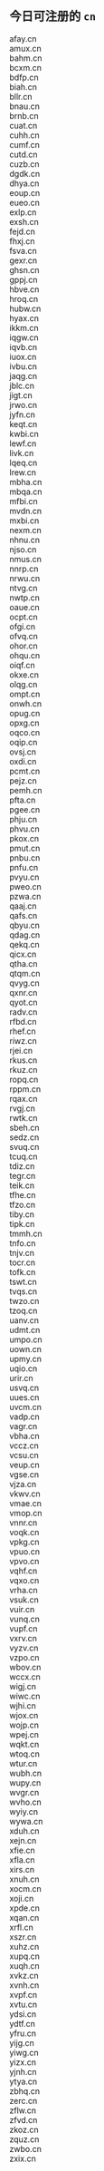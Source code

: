 
## 今日可注册的 `cn`
>
afay.cn   
amux.cn   
bahm.cn   
bcxm.cn   
bdfp.cn   
biah.cn   
bllr.cn   
bnau.cn   
brnb.cn   
cuat.cn   
cuhh.cn   
cumf.cn   
cutd.cn   
cuzb.cn   
dgdk.cn   
dhya.cn   
eoup.cn   
eueo.cn   
exlp.cn   
exsh.cn   
fejd.cn   
fhxj.cn   
fsva.cn   
gexr.cn   
ghsn.cn   
gppj.cn   
hbve.cn   
hroq.cn   
hubw.cn   
hyax.cn   
ikkm.cn   
iqgw.cn   
iqvb.cn   
iuox.cn   
ivbu.cn   
jaqg.cn   
jblc.cn   
jigt.cn   
jrwo.cn   
jyfn.cn   
keqt.cn   
kwbi.cn   
lewf.cn   
livk.cn   
lqeq.cn   
lrew.cn   
mbha.cn   
mbqa.cn   
mfbi.cn   
mvdn.cn   
mxbi.cn   
nexm.cn   
nhnu.cn   
njso.cn   
nmus.cn   
nnrp.cn   
nrwu.cn   
ntvg.cn   
nwtp.cn   
oaue.cn   
ocpt.cn   
ofgi.cn   
ofvq.cn   
ohor.cn   
ohqu.cn   
oiqf.cn   
okxe.cn   
olqg.cn   
ompt.cn   
onwh.cn   
opug.cn   
opxg.cn   
oqco.cn   
oqip.cn   
ovsj.cn   
oxdi.cn   
pcmt.cn   
pejz.cn   
pemh.cn   
pfta.cn   
pgee.cn   
phju.cn   
phvu.cn   
pkox.cn   
pmut.cn   
pnbu.cn   
pnfu.cn   
pvyu.cn   
pweo.cn   
pzwa.cn   
qaaj.cn   
qafs.cn   
qbyu.cn   
qdag.cn   
qekq.cn   
qicx.cn   
qtha.cn   
qtqm.cn   
qvyg.cn   
qxnr.cn   
qyot.cn   
radv.cn   
rfbd.cn   
rhef.cn   
riwz.cn   
rjei.cn   
rkus.cn   
rkuz.cn   
ropq.cn   
rppm.cn   
rqax.cn   
rvgj.cn   
rwtk.cn   
sbeh.cn   
sedz.cn   
svuq.cn   
tcuq.cn   
tdiz.cn   
tegr.cn   
teik.cn   
tfhe.cn   
tfzo.cn   
tiby.cn   
tipk.cn   
tmmh.cn   
tnfo.cn   
tnjv.cn   
tocr.cn   
tofk.cn   
tswt.cn   
tvqs.cn   
twzo.cn   
tzoq.cn   
uanv.cn   
udmt.cn   
umpo.cn   
uown.cn   
upmy.cn   
uqio.cn   
urir.cn   
usvq.cn   
uues.cn   
uvcm.cn   
vadp.cn   
vagr.cn   
vbha.cn   
vccz.cn   
vcsu.cn   
veup.cn   
vgse.cn   
vjza.cn   
vkwv.cn   
vmae.cn   
vmop.cn   
vnnr.cn   
voqk.cn   
vpkg.cn   
vpuo.cn   
vpvo.cn   
vqhf.cn   
vqxo.cn   
vrha.cn   
vsuk.cn   
vuir.cn   
vunq.cn   
vupf.cn   
vxrv.cn   
vyzv.cn   
vzpo.cn   
wbov.cn   
wccx.cn   
wigj.cn   
wiwc.cn   
wjhi.cn   
wjox.cn   
wojp.cn   
wpej.cn   
wqkt.cn   
wtoq.cn   
wtur.cn   
wubh.cn   
wupy.cn   
wvgr.cn   
wvho.cn   
wyiy.cn   
wywa.cn   
xduh.cn   
xejn.cn   
xfie.cn   
xfla.cn   
xirs.cn   
xnuh.cn   
xocm.cn   
xoji.cn   
xpde.cn   
xqan.cn   
xrfl.cn   
xszr.cn   
xuhz.cn   
xupq.cn   
xuqh.cn   
xvkz.cn   
xvnh.cn   
xvpf.cn   
xvtu.cn   
ydsi.cn   
ydtf.cn   
yfru.cn   
yijg.cn   
yiwg.cn   
yizx.cn   
yjnh.cn   
ytya.cn   
zbhq.cn   
zerc.cn   
zflw.cn   
zfvd.cn   
zkoz.cn   
zquz.cn   
zwbo.cn   
zxix.cn   

